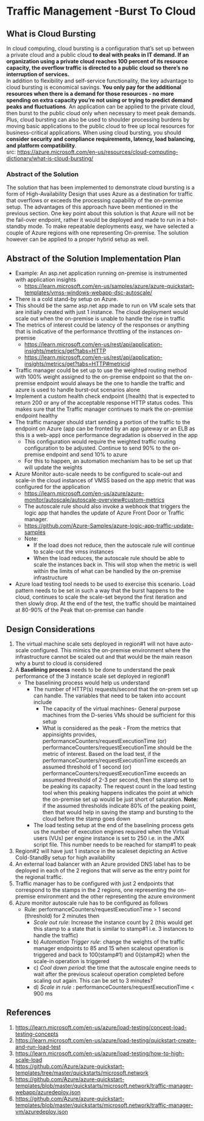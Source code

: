 # Traffic Management -Burst To Cloud

## What is Cloud Bursting
In cloud computing, cloud bursting is a configuration that’s set up between a private cloud and a public cloud **to deal with peaks in IT demand. If an organization using a private cloud reaches 100 percent of its resource capacity, the overflow traffic is directed to a public cloud so there’s no interruption of services.**  
In addition to flexibility and self-service functionality, the key advantage to cloud bursting is economical savings. **You only pay for the additional resources when there is a demand for those resources - no more spending on extra capacity you’re not using or trying to predict demand peaks and fluctuations**. An application can be applied to the private cloud, then burst to the public cloud only when necessary to meet peak demands. Plus, cloud bursting can also be used to shoulder processing burdens by moving basic applications to the public cloud to free up local resources for business-critical applications. When using cloud bursting, you should **consider security and compliance requirements, latency, load balancing, and platform compatibility**.  
src: https://azure.microsoft.com/en-us/resources/cloud-computing-dictionary/what-is-cloud-bursting/  

### Abstract of the Solution
The solution that has been implemented to demonstrate cloud bursting is a form of High-Availability Design that uses Azure as a destination for traffic that overflows or exceeds the processing capability of the on-premise setup. The advantages of this approach have been mentioned in the previous section. One key point about this solution is that Azure will not be the fail-over endpoint, rather it would be deployed and made to run in a hot-standby mode. To make repeatable deployments easy, we have selected a couple of Azure regions with one representing On-premise. The solution however can be applied to a proper hybrid setup as well. 

## Abstract of the Solution Implementation Plan
- Example: An asp.net application running on-premise is instrumented with application insights
  - https://learn.microsoft.com/en-us/samples/azure/azure-quickstart-templates/vmss-windows-webapp-dsc-autoscale/
- There is a cold stand-by setup on Azure.
-  This should be the same asp.net app made to run on VM scale sets that are initially created with just 1 instance. The cloud deployment would scale out when the on-premise is unable to handle the rise in traffic
- The metrics of interest could be latency of the responses or anything that is indicative of the performance throttling of the instances on-premise
  - https://learn.microsoft.com/en-us/rest/api/application-insights/metrics/get?tabs=HTTP
  - https://learn.microsoft.com/en-us/rest/api/application-insights/metrics/get?tabs=HTTP#metricid
-  Traffic manager could be set up to use the weighted routing method with 100% weight assigned to the on-premise endpoint so that the on-premise endpoint would always be the one to handle the traffic and azure is used to handle burst-out scenarios alone
- Implement a custom health check endpoint (/health) that is expected to return 200 or any of the acceptable response HTTP status codes. This makes sure that the Traffic manager continues to mark the on-premise endpoint healthy
- The traffic manager should start sending a portion of the traffic to the endpoint on Azure (app can be fronted by an app gateway or an ELB as this is a web-app) once performance degradation is observed in the app 
  - This configuration would require the weighted traffic routing configuration to be adjusted. Continue to send 90% to the on-premise endpoint and send 10% to azure
  - For this to happen, an automation mechanism has to be set up that will update the weights
- Azure Monitor auto-scale needs to be configured to scale-out and scale-in the cloud instances of VMSS based on the app metric that was configured for the application
  - https://learn.microsoft.com/en-us/azure/azure-monitor/autoscale/autoscale-overview#custom-metrics  
  - The autoscale rule should also invoke a webhook that triggers the logic app that handles the update of Azure Front Door or Traffic manager. 
  - https://github.com/Azure-Samples/azure-logic-app-traffic-update-samples
  - Note: 
      - If the load does not reduce, then the autoscale rule will continue to scale-out the vmss instances
      - When the load reduces, the autoscale rule should be able to scale the instances back in. This will stop when the metric is well within the limits of what can be handled by the on-premise infrastructure
- Azure load testing tool needs to be used to exercise this scenario. Load pattern needs to be set in such a way that the burst happens to the cloud, continues to scale the scale-set beyond the first iteration and then slowly drop. At the end of the test, the traffic should be maintained at 80-90% of the Peak that on-premise can handle

## Design Considerations
1. The virtual machine scale sets deployed in region#1 will not have auto-scale configured. This mimics the on-premise environment where the infrastructure cannot be scaled out and that would be the main reason why a burst to cloud is considered
2. A **Baselining process** needs to be done to understand the peak performance of the 3 instance scale set deployed in region#1
   - The baselining process would help us understand 
     - The number of HTTP(s) requests/second that the on-prem set up can handle. The variables that need to be taken into account include  
       - The capacity of the virtual machines- General purpose machines from the D-series VMs should be sufficient for this setup
       - What is considered as the peak - From the metrics that appinsights provides, performanceCounters/requestExecutionTime (or) performanceCounters/requestExecutionTime should be the metric of interest. Based on the load test, if the performanceCounters/requestExecutionTime exceeds an assumed threshold of 1 second (or) performanceCounters/requestExecutionTime exceeds an assumed threshold of 2-3 per second, then the stamp set to be peaking its capacity. The request count in the load testing tool when this peaking happens indicates the point at which the on-premise set up would be just short of saturation. **Note:** if the assumed thresholds indicate 80% of the peaking point, then that would help in saving the stamp and bursting to the cloud before the stamp goes down
     - The load testing setup at the end of the baselining process gets us the number of execution engines required when the Virtual users (VUs) per engine instance is set to 250 i.e. in the JMX script file. This number needs to be reached for stamp#1 to peak
3. Region#2 will have just 1 instance in the scaleset depicting an Active Cold-StandBy setup for high availability
4. An external load balancer with an Azure provided DNS label has to be deployed in each of the 2 regions that will serve as the entry point for the regional traffic. 
5. Traffic manager has to be configured with just 2 endpoints that correspond to the stamps in the 2 regions, one representing the on-premise environment and the other representing the azure environment
6. Azure monitor autoscale rule has to be configured as follows
   - Rule: performanceCounters/requestExecutionTime > 1 second (threshold) for 2 minutes then 
     - *Scale out rule*: Increase the instance count by 2 (this would get this stamp to a state that is similar to stamp#1 i.e. 3 instances to handle the traffic)
     - b) *Automation Trigger rule*: change the weights of the traffic manager endpoints to 85 and 15 when scaleout operation is triggered and back to 100(stamp#1) and 0(stamp#2) when the scale-in operation is triggered 
     - c) *Cool down period*: the time that the autoscale engine needs to wait after the previous scaleout operation completed before scaling out again. This can be set to 3 minutes? 
     - d) *Scale in rule* : performanceCounters/requestExecutionTime < 900 ms

   
## References
1. https://learn.microsoft.com/en-us/azure/load-testing/concept-load-testing-concepts
2. https://learn.microsoft.com/en-us/azure/load-testing/quickstart-create-and-run-load-test
3. https://learn.microsoft.com/en-us/azure/load-testing/how-to-high-scale-load
4. https://github.com/Azure/azure-quickstart-templates/tree/master/quickstarts/microsoft.network
5. https://github.com/Azure/azure-quickstart-templates/blob/master/quickstarts/microsoft.network/traffic-manager-webapp/azuredeploy.json
6. https://github.com/Azure/azure-quickstart-templates/blob/master/quickstarts/microsoft.network/traffic-manager-vm/azuredeploy.json